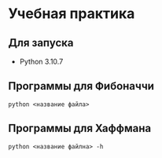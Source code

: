 # Учебная практика

## Для запуска

- Python 3.10.7

## Программы для Фибоначчи

```
python <название файла>
```

## Программы для Хаффмана

```
python <название файлна> -h
```
